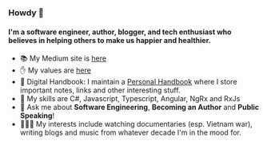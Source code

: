 ### Howdy 👋

#### I'm a software engineer, author, blogger, and tech enthusiast who believes in helping others to make us happier and healthier.

- 📚 My Medium site is [here](https://marklowg.medium.com)
- ✋ My values are [here](https://github.com/georgemarklow/georgemarklow/blob/main/SUMMARY.md#my-values)
- :memo: Digital Handbook: I maintain a [Personal Handbook](https://github.com/georgemarklow/georgemarklow/blob/main/SUMMARY.md#books) where I store important notes, links and other interesting stuff. 
- 🌱 My skills are C#, Javascript, Typescript, Angular, NgRx and RxJs
- 💬 Ask me about **Software Engineering**, **Becoming an Author** and **Public Speaking**! 
- 🧘🏻‍♂️ My interests include watching documentaries (esp. Vietnam war), writing blogs and music from whatever decade I'm in the mood for. 
